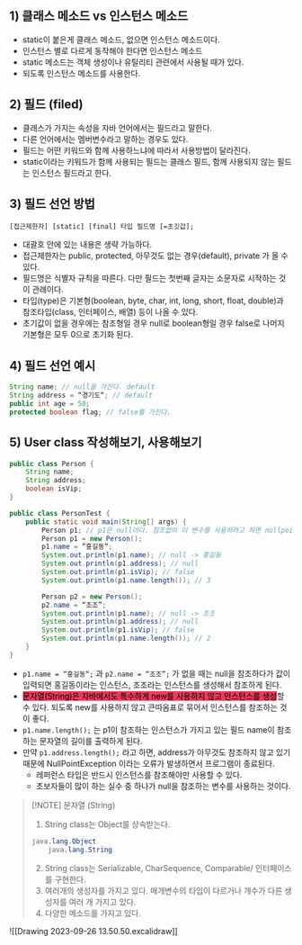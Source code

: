 ## 1) 클래스 메소드 vs 인스턴스 메소드
- static이 붙은게 클래스 메소드, 없으면 인스턴스 메소드이다.
- 인스턴스 별로 다르게 동작해야 한다면 인스턴스 메소드
- static 메소드는 객체 생성이나 유틸리티 관련에서 사용될 때가 있다.
- 되도록 인스턴스 메소드를 사용한다.

## 2) 필드 (filed)
- 클래스가 가지는 속성을 자바 언어에서는 필드라고 말한다.
- 다른 언어에서는 멤버변수라고 말하는 경우도 있다.
- 필드는 어떤 키워드와 함께 사용하느냐에 따라서 사용방법이 달라진다.
- static이라는 키워드가 함께 사용되는 필드는 클래스 필드, 함께 사용되지 않는 필드는 인스턴스 필드라고 한다.

## 3) 필드 선언 방법
`[접근제한자] [static] [final] 타입 필드명 [=초깃값];`
- 대괄호 안에 있는 내용은 생략 가능하다.
- 접근제한자는 public, protected, 아무것도 없는 경우(default), private 가 올 수 있다.
- 필드명은 식별자 규칙을 따른다. 다만 필드는 첫번째 글자는 소문자로 시작하는 것이 관례이다.
- 타입(type)은 기본형(boolean, byte, char, int, long, short, float, double)과 참조타입(class, 인터페이스, 배열) 등이 나올 수 있다.
- 초기값이 없을 경우에는 참조형일 경우 null로 boolean형일 경우 false로 나머지 기본형은 모두 0으로 초기화 된다.

## 4) 필드 선언 예시
```Java
String name; // null을 가진다. default
String address = “경기도“; // default
public int age = 50;
protected boolean flag; // false를 가진다.
```

## 5) User class 작성해보기, 사용해보기
```Java
public class Person {
	String name;
	String address;
	boolean isVip;
}
```

```Java
public class PersonTest {
	public static void main(String[] args) {
		Person p1; // p1은 null이다. 참조없이 이 변수를 사용하려고 하면 nullpointexception이 일어난다.
		Person p1 = new Person();
		p1.name = “홍길동“;
		System.out.println(p1.name); // null -> 홍길동
		System.out.println(p1.address); // null
		System.out.println(p1.isVip); // false
		System.out.println(p1.name.length()); // 3

		Person p2 = new Person();
		p2.name = “조조”;
		System.out.println(p1.name); // null -> 조조
		System.out.println(p1.address); // null
		System.out.println(p1.isVip); // false
		System.out.println(p1.name.length()); // 2
	}
}
```
- `p1.name = “홍길동“;` 과 `p2.name = “조조”;` 가 없을 때는 null을 참조하다가 값이 입력되면 홍길동이라는 인스턴스, 조조라는 인스턴스를 생성해서 참조하게 된다.
- <mark style='background:#eb3b5a'>문자열(String)은 자바에서도 특수하게 new를 사용하지 않고 인스턴스를 생성</mark>할 수 있다. 되도록 new를 사용하지 않고 큰따옴표로 묶어서 인스턴스를 참조하는 것이 좋다.
- `p1.name.length();` 는 p1이 참조하는 인스턴스가 가지고 있는 필드 name이 참조하는 문자열의 길이를 출력하게 된다.
- 만약 `p1.address.length();` 라고 하면, address가 아무것도 참조하지 않고 있기 때문에 NullPointException 이라는 오류가 발생하면서 프로그램이 종료된다.
	- 레퍼런스 타입은 반드시 인스턴스를 참조해야만 사용할 수 있다.
	- 초보자들이 많이 하는 실수 중 하나가 null을 참조하는 변수를 사용하는 것이다.

> [!NOTE] 문자열 (String)
> 1. String class는 Object를 상속받는다.
> 	```Java
> 	java.lang.Object
> 		java.lang.String
> 	```
> 2. String class는 Serializable, CharSequence, Comparable/<String/> 인터페이스를 구현한다.
> 3. 여러개의 생성자를 가지고 있다. 매개변수의 타입이 다르거나 개수가 다른 생성자를 여러 개 가지고 있다.
> 4. 다양한 메소드를 가지고 있다.

![[Drawing 2023-09-26 13.50.50.excalidraw]]